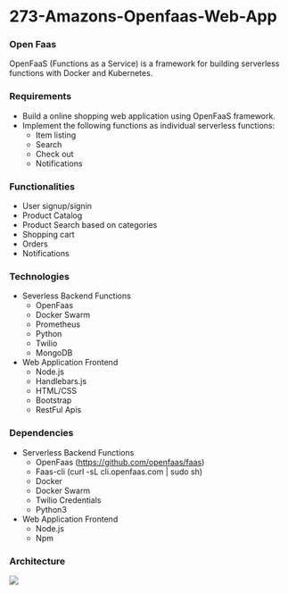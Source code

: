 # 273-Amazons-Openfaas-Web-App

### Open Faas
OpenFaaS (Functions as a Service) is a framework for building serverless functions with Docker and Kubernetes.

### Requirements
- Build a online shopping web application using OpenFaaS framework.
- Implement the following functions as individual serverless functions:
  - Item listing
  - Search
  - Check out
  - Notifications
  
### Functionalities
- User signup/signin
- Product Catalog
- Product Search based on categories
- Shopping cart
- Orders
- Notifications

### Technologies
- Severless Backend Functions
  - OpenFaas
  - Docker Swarm
  - Prometheus
  - Python
  - Twilio
  - MongoDB
- Web Application Frontend
  - Node.js
  - Handlebars.js
  - HTML/CSS
  - Bootstrap
  - RestFul Apis
  
### Dependencies
- Serverless Backend Functions
  - OpenFaas (https://github.com/openfaas/faas)
  - Faas-cli (curl -sL cli.openfaas.com | sudo sh)
  - Docker
  - Docker Swarm
  - Twilio Credentials
  - Python3
- Web Application Frontend
  - Node.js
  - Npm 

### Architecture
![](architecture)
